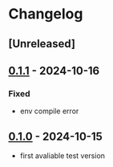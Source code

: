 # Changelog

## [Unreleased]

## [0.1.1](https://github.com/OXeu/LarkGithub/compare/v0.1.0...v0.1.1) - 2024-10-16

### Fixed

- env compile error

## [0.1.0](https://github.com/OXeu/LarkGithub/releases/tag/v0.1.0) - 2024-10-15

- first avaliable test version